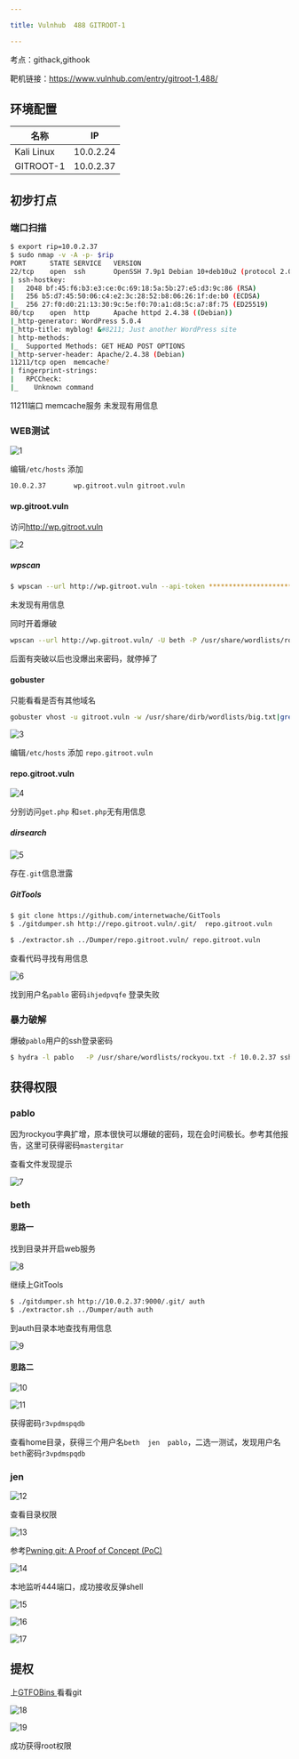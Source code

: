 ```yaml
---

title: Vulnhub	488 GITROOT-1

---
```

考点：githack,githook

靶机链接：<https://www.vulnhub.com/entry/gitroot-1,488/>

## 环境配置

| 名称       | IP        |
| ---------- | --------- |
| Kali Linux | 10.0.2.24 |
| GITROOT-1  | 10.0.2.37 |

## 初步打点

### 端口扫描

```bash
$ export rip=10.0.2.37
$ sudo nmap -v -A -p- $rip
PORT      STATE SERVICE   VERSION
22/tcp    open  ssh       OpenSSH 7.9p1 Debian 10+deb10u2 (protocol 2.0)
| ssh-hostkey: 
|   2048 bf:45:f6:b3:e3:ce:0c:69:18:5a:5b:27:e5:d3:9c:86 (RSA)
|   256 b5:d7:45:50:06:c4:e2:3c:28:52:b8:06:26:1f:de:b0 (ECDSA)
|_  256 27:f0:d0:21:13:30:9c:5e:f0:70:a1:d8:5c:a7:8f:75 (ED25519)
80/tcp    open  http      Apache httpd 2.4.38 ((Debian))
|_http-generator: WordPress 5.0.4
|_http-title: myblog! &#8211; Just another WordPress site
| http-methods: 
|_  Supported Methods: GET HEAD POST OPTIONS
|_http-server-header: Apache/2.4.38 (Debian)
11211/tcp open  memcache?
| fingerprint-strings: 
|   RPCCheck: 
|_    Unknown command
```

11211端口 memcache服务 未发现有用信息

### WEB测试

![1](https://static.iihack.com/vulnhub/488/1.jpg)

编辑`/etc/hosts` 添加 

```bash
10.0.2.37       wp.gitroot.vuln gitroot.vuln 
```

#### wp.gitroot.vuln

访问<http://wp.gitroot.vuln>

![2](https://static.iihack.com/vulnhub/488/2.jpg)

##### wpscan

```bash
$ wpscan --url http://wp.gitroot.vuln --api-token ******************************************* -e
```
未发现有用信息

同时开着爆破

```bash
wpscan --url http://wp.gitroot.vuln/ -U beth -P /usr/share/wordlists/rockyou.txt -t 10
```

后面有突破以后也没爆出来密码，就停掉了

#### gobuster

只能看看是否有其他域名

```bash
gobuster vhost -u gitroot.vuln -w /usr/share/dirb/wordlists/big.txt|grep 200
```

![3](https://static.iihack.com/vulnhub/488/3.jpg)

编辑`/etc/hosts` 添加 `repo.gitroot.vuln`

#### repo.gitroot.vuln

![4](https://static.iihack.com/vulnhub/488/4.jpg)

分别访问`get.php` 和`set.php`无有用信息

##### dirsearch

![5](https://static.iihack.com/vulnhub/488/5.jpg)

存在`.git`信息泄露

##### GitTools

```bash
$ git clone https://github.com/internetwache/GitTools
$ ./gitdumper.sh http://repo.gitroot.vuln/.git/  repo.gitroot.vuln

$ ./extractor.sh ../Dumper/repo.gitroot.vuln/ repo.gitroot.vuln
```

查看代码寻找有用信息

![6](https://static.iihack.com/vulnhub/488/6.jpg)

找到用户名`pablo` 密码`ihjedpvqfe` 登录失败

### 暴力破解

爆破`pablo`用户的ssh登录密码

```bash
$ hydra -l pablo   -P /usr/share/wordlists/rockyou.txt -f 10.0.2.37 ssh
```

## 获得权限

### pablo

因为rockyou字典扩增，原本很快可以爆破的密码，现在会时间极长。参考其他报告，这里可获得密码`mastergitar` 

查看文件发现提示

![7](https://static.iihack.com/vulnhub/488/7.jpg)

### beth

#### 思路一

找到目录并开启web服务

![8](https://static.iihack.com/vulnhub/488/8.jpg)

继续上GitTools

```bash
$ ./gitdumper.sh http://10.0.2.37:9000/.git/ auth
$ ./extractor.sh ../Dumper/auth auth

```

到auth目录本地查找有用信息

![9](https://static.iihack.com/vulnhub/488/9.jpg)

#### 思路二

![10](https://static.iihack.com/vulnhub/488/10.jpg)

![11](https://static.iihack.com/vulnhub/488/11.jpg)

获得密码`r3vpdmspqdb` 

查看home目录，获得三个用户名`beth  jen  pablo`，二选一测试，发现用户名`beth`密码`r3vpdmspqdb`

### jen

![12](https://static.iihack.com/vulnhub/488/12.jpg)

查看目录权限

![13](https://static.iihack.com/vulnhub/488/13.jpg)

参考[Pwning git: A Proof of Concept (PoC)](https://www.pentestpartners.com/security-blog/pwning-git-a-proof-of-concept-poc/)

![14](https://static.iihack.com/vulnhub/488/14.jpg)

本地监听444端口，成功接收反弹shell

![15](https://static.iihack.com/vulnhub/488/15.jpg)

![16](https://static.iihack.com/vulnhub/488/16.jpg)

![17](https://static.iihack.com/vulnhub/488/17.jpg)

## 提权

上[GTFOBins ](https://gtfobins.github.io/gtfobins/git/) 看看git

![18](https://static.iihack.com/vulnhub/488/18.jpg)

![19](https://static.iihack.com/vulnhub/488/19.jpg)

成功获得root权限
